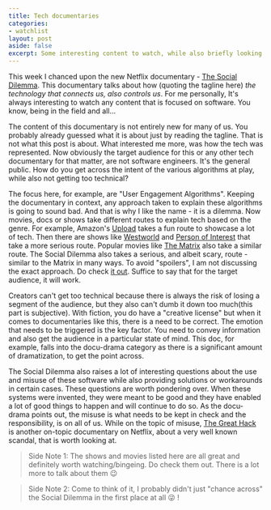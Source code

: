```yaml
---
title: Tech documentaries
categories:
- watchlist
layout: post
aside: false
excerpt: Some interesting content to watch, while also briefly looking at how tech is represented and why that approach is taken.
---
```

This week I chanced upon the new Netflix documentary - [The Social Dilemma](https://www.netflix.com/in/title/81254224). This documentary talks about how (quoting the tagline here) _the technology that connects us, also controls us_. For me personally, It's always interesting to watch any content that is focused on software. You know, being in the field and all...

The content of this documentary is not entirely new for many of us. You probably already guessed what it is about just by reading the tagline. That is not what this post is about. What interested me more, was how the tech was represented. Now obviously the target audience for this or any other tech documentary for that matter, are not software engineers. It's the general public. How do you get across the intent of the various algorithms at play, while also not getting too technical?

The focus here, for example, are "User Engagement Algorithms". Keeping the documentary in context, any approach taken to explain these algorithms is going to sound bad. And that is why I like the name - it is a dilemma. Now movies, docs or shows take different routes to explain tech based on the genre. For example, Amazon's [Upload](https://www.primevideo.com/region/eu/detail/Upload/0NQ1QFP6B4R6TM8O2590IV5716) takes a fun route to showcase a lot of tech. Then there are shows like [Westworld](https://www.hbo.com/westworld) and [Person of Interest](https://www.imdb.com/title/tt1839578/) that take a more serious route. Popular movies like [The Matrix](https://www.imdb.com/title/tt0133093/) also take a similar route. The Social Dilemma also takes a serious, and albeit scary, route - similar to the Matrix in many ways. To avoid "spoilers", I am not discussing the exact approach. Do check [it out](https://www.netflix.com/in/title/81254224). Suffice to say that for the target audience, it will work.

Creators can't get too technical because there is always the risk of losing a segment of the audience, but they also can't dumb it down too much(this part is subjective). With fiction, you do have a "creative license" but when it comes to documentaries like this, there is a need to be correct. The emotion that needs to be triggered is the key factor. You need to convey information and also get the audience in a particular state of mind. This doc, for example, falls into the docu-drama category as there is a significant amount of dramatization, to get the point across.

The Social Dilemma also raises a lot of interesting questions about the use and misuse of these software while also providing solutions or workarounds in certain cases. These questions are worth pondering over. When these systems were invented, they were meant to be good and they have enabled a lot of good things to happen and will continue to do so. As the docu-drama points out, the misuse is what needs to be kept in check and the responsibility, is on all of us. While on the topic of misuse, [The Great Hack](https://www.netflix.com/in/title/80117542) is another on-topic documentary on Netflix, about a very well known scandal, that is worth looking at.

> Side Note 1: The shows and movies listed here are all great and definitely worth watching/bingeing. Do check them out. There is a lot more to talk about them :wink:

> Side Note 2: Come to think of it, I probably didn't just "chance across" the Social Dilemma in the first place at all :stuck_out_tongue_winking_eye: !
